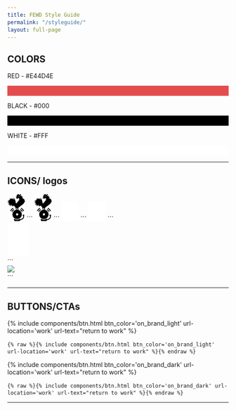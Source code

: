 ```yaml
---
title: FEWD Style Guide
permalink: "/styleguide/"
layout: full-page
---
```


## COLORS

RED - #E44D4E
<div style="background: #e44d4e; padding: 3px;">&nbsp;</div>

BLACK - #000
<div style="background: #000; padding: 3px;">&nbsp;</div>

WHITE - #FFF
<div style="background: #fff; padding: 3px;">&nbsp;</div>

---

## ICONS/ logos

<img src="/img/logo-noisy-rooster-bell.png" class="brand_icon" width="40" />
```
<img src="/img/logo-noisy-rooster-bell.png" class="brand_icon" width="40" />
```

<img src="/img/noisy-logo_credits.png" width="40" />
```
<img src="/img/noisy-logo_credits.png" width="40" />
```

<div class="brand_icon brand_icon_short value-margin"><img src="/img/rooster-icon.png" width="50" /></div>
```
<div class="brand_icon brand_icon_short value-margin"><img src="{{ include.value-icon }}" width="50" /></div>
```

---

## BUTTONS/CTAs

{% include components/btn.html btn_color='on_brand_light' url-location='work' url-text="return to work" %}

```
{% raw %}{% include components/btn.html btn_color='on_brand_light' url-location='work' url-text="return to work" %}{% endraw %}
```

{% include components/btn.html btn_color='on_brand_dark' url-location='work' url-text="return to work" %}

```
{% raw %}{% include components/btn.html btn_color='on_brand_dark' url-location='work' url-text="return to work" %}{% endraw %}
```

---
